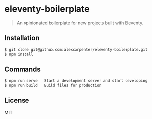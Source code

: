 # eleventy-boilerplate

> An opinionated boilerplate for new projects built with Eleventy.

## Installation

```sh
$ git clone git@github.com:alexcarpenter/eleventy-boilerplate.git
$ npm install
```

## Commands

```sh
$ npm run serve   Start a development server and start developing
$ npm run build   Build files for production
```

## License

MIT
